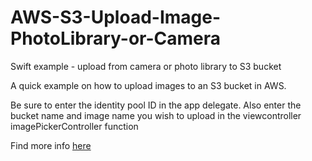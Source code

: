 # AWS-S3-Upload-Image-PhotoLibrary-or-Camera
Swift example - upload from camera or photo library to S3 bucket


A quick example on how to upload images to an S3 bucket in AWS.

Be sure to enter the identity pool ID in the app delegate. Also enter the bucket name and image name you wish to upload in the viewcontroller imagePickerController function

Find more info <a href="http://jzorz.com/aws-s3-swift-upload-image-from-camera-or-photolibrary/"> here</a>
